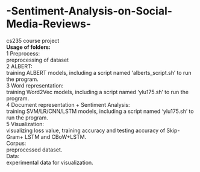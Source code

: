 # -Sentiment-Analysis-on-Social-Media-Reviews-
cs235 course project  
<B>Usage of folders:</B>  
1 Preprocess:  
 preprocessing of dataset  
2 ALBERT:  
training ALBERT models, including a script named ‘alberts_script.sh’ to run the program.  
3 Word representation:   
training Word2Vec models, including a script named ‘ylu175.sh’ to run the program.  
4 Document representation + Sentiment Analysis:   
training SVM/LR/CNN/LSTM models, including a script named ‘ylu175.sh’ to run the program.  
5 Visualization:   
visualizing loss value, training accuracy and testing accuracy of Skip-Gram+ LSTM and CBoW+LSTM.  
Corpus:   
preprocessed dataset.  
Data:   
experimental data for visualization.  
